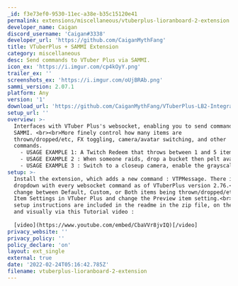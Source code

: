 ```yaml
---
_id: f3e73ef0-9530-11ec-a38e-b35c15120e41
permalink: extensions/miscellaneous/vtuberplus-lioranboard-2-extension
developer_name: Caigan
discord_username: 'Caigan#3338'
developer_url: 'https://github.com/CaiganMythFang'
title: VTuberPlus + SAMMI Extension
category: miscellaneous
desc: Send commands to VTuber Plus via SAMMI.
icon_ex: 'https://i.imgur.com/cp4kOyY.png'
trailer_ex: ''
screenshots_ex: 'https://i.imgur.com/oUjBRAb.png'
sammi_version: 2.07.1
platform: Any
version: '1'
download_url: 'https://github.com/CaiganMythFang/VTuberPlus-LB2-Integration/releases'
setup_url: ''
overview: >-
  Interfaces with VTuber Plus's websocket, enabling you to send commands with
  SAMMI. <br><br>More finely control how many items are
  thrown/dropped/etc, FX toggling, camera/avatar switching, and other
  commands.  
    - USAGE EXAMPLE 1: A Twitch Redeem that throws between 1 and 5 items.  
    - USAGE EXAMPLE 2 : When someone raids, drop a bucket then pelt avatar with 1 item per raider.
    - USAGE EXAMPLE 3 : Switch to a closeup camera, enable the grayscale FX, and play sad music.
setup: >-
  Install the extension, which adds a new command : VTPMessage. There is a
  dropdown with every websocket command as of VTuberPlus version 2.76.<br><br>To
  change between Default, Custom, or Both items being thrown/dropped/etc, go to
  Item Settings in VTuber Plus and change the Preview item setting.<br><br>Other
  setup instructions are included in the readme in the zip file, on the github,
  and visually via this Tutorial video :  
  
  [video](https://www.youtube.com/embed/CbaVVr8jvIQ)[/video]
privacy_website: ''
privacy_policy: ''
policy_declare: 'on'
layout: ext_single
external: true
date: '2022-02-24T05:16:42.785Z'
filename: vtuberplus-lioranboard-2-extension
---
```

